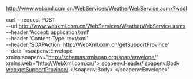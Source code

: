 http://www.webxml.com.cn/WebServices/WeatherWebService.asmx?wsdl

curl --request POST \
--url http://www.webxml.com.cn/WebServices/WeatherWebService.asmx \
--header 'Accept: application/xml' \
--header 'Content-Type: text/xml' \
--header 'SOAPAction: http://WebXml.com.cn/getSupportProvince' \
--data '<soapenv:Envelope xmlns:soapenv="http://schemas.xmlsoap.org/soap/envelope/" xmlns:web="http://WebXml.com.cn/">
<soapenv:Header/>
<soapenv:Body>
<web:getSupportProvince/>
</soapenv:Body>
</soapenv:Envelope>'